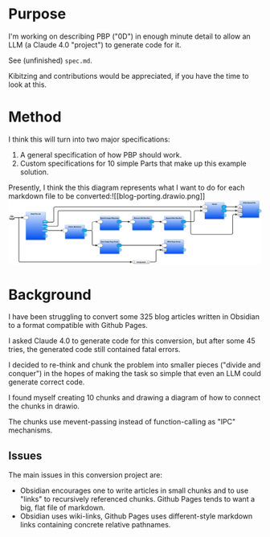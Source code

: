 # Purpose
I'm working on describing PBP ("0D") in enough minute detail to allow an LLM (a Claude 4.0 "project") to generate code for it.

See (unfinished) `spec.md`.

Kibitzing and contributions would be appreciated, if you have the time to look at this.

# Method
I think this will turn into two major specifications:
1. A general specification of how PBP should work.
2. Custom specifications for 10 simple Parts that make up this example solution.

Presently, I think the this diagram represents what I want to do for each markdown file to be converted:![[blog-porting.drawio.png]]
![converter](blog-porting.drawio.png)

# Background
I have been struggling to convert some 325 blog articles written in Obsidian to a format compatible with Github Pages.

I asked Claude 4.0 to generate code for this conversion, but after some 45 tries, the generated code still contained fatal errors.

I decided to re-think and chunk the problem into smaller pieces ("divide and conquer") in the hopes of making the task so simple that even an LLM could generate correct code.

I found myself creating 10 chunks and drawing a diagram of how to connect the chunks in drawio.

The chunks use mevent-passing instead of function-calling as "IPC" mechanisms.

## Issues
The main issues in this conversion project are:
- Obsidian encourages one to write articles in small chunks and to use "links" to recursively referenced chunks. Github Pages tends to want a big, flat file of markdown.
- Obsidian uses wiki-links, Github Pages uses different-style markdown links containing concrete relative pathnames.
